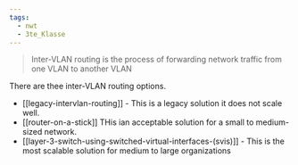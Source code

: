 ```yaml
---
tags:
  - nwt
  - 3te_Klasse
---
```

> Inter-VLAN routing is the process of forwarding network traffic from one VLAN to another VLAN 

There are thee inter-VLAN routing options. 
- [[legacy-intervlan-routing]] - This is a legacy solution it does not scale well. 
- [[router-on-a-stick]] THis ian acceptable solution for a small to medium-sized network.
- [[layer-3-switch-using-switched-virtual-interfaces-(svis)]] - This is the most scalable solution for medium to large organizations